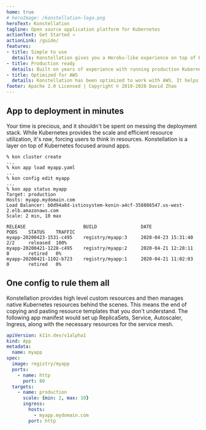 ```yaml
---
home: true
# heroImage: /konstellation-logo.png
heroText: Konstellation
tagline: Open source application platform for Kubernetes
actionText: Get Started →
actionLink: /guide/
features:
- title: Simple to use
  details: Konstellation gives you a Heroku-like experience on top of Kubernetes that you fully control. It gives you a CLI that manages every aspect of your app deployment. New apps are deployed in minutes with minimal configuration.
- title: Production ready
  details: Built on years of experience with running production Kubernetes clusters. Konstellation provides an integrated stack including load balancing, autoscaling, service mesh, and release management.
- title: Optimized for AWS
  details: Konstellation has been optimized to work with AWS. It helps you to set up and manage EKS clusters, nodepools, VPCs, and load balancers. It integrates with other AWS services to provide a secure and robust apps platform.
footer: Apache 2.0 Licensed | Copyright © 2019-2020 David Zhao
---
```

## App to deployment in minutes

Your time is precious, and it shouldn't be spent on messing the deployment stack. While Kubernetes provides the scale and efficient resource utilization, it's *raw*, forcing users to think in resources. Konstellation is a layer on top of Kubernetes focused around apps.

```text
% kon cluster create
...
% kon app load myapp.yaml
...
% kon config edit myapp
...
% kon app status myapp
Target: production
Hosts: myapp.mydomain.com
Load Balancer: b0d94a8d-istiosystem-konin-a4cf-358886547.us-west-2.elb.amazonaws.com
Scale: 2 min, 10 max

RELEASE                     BUILD                DATE                   PODS    STATUS    TRAFFIC
myapp-20200423-1531-c495    registry/myapp:3     2020-04-23 15:31:40    2/2     released  100%
myapp-20200421-1228-c495    registry/myapp:2     2020-04-21 12:28:11    0       retired   0%
myapp-20200421-1102-b723    registry/myapp:1     2020-04-21 11:02:03    0       retired   0%
```

## One config to rule them all

Konstellation provides high level custom resources and then manages native Kubernetes resources behind the scenes. This means the end of copying and pasting resource templates that you don't understand. The following app manifest would set up ReplicaSets, Service, Autoscaler, Ingress, along with the necessary resources for the service mesh.

```yaml
apiVersion: k11n.dev/v1alpha1
kind: App
metadata:
  name: myapp
spec:
  image: registry/myapp
  ports:
    - name: http
      port: 80
  targets:
    - name: production
      scale: {min: 2, max: 10}
      ingress:
        hosts:
          - myapp.mydomain.com
        port: http
```
